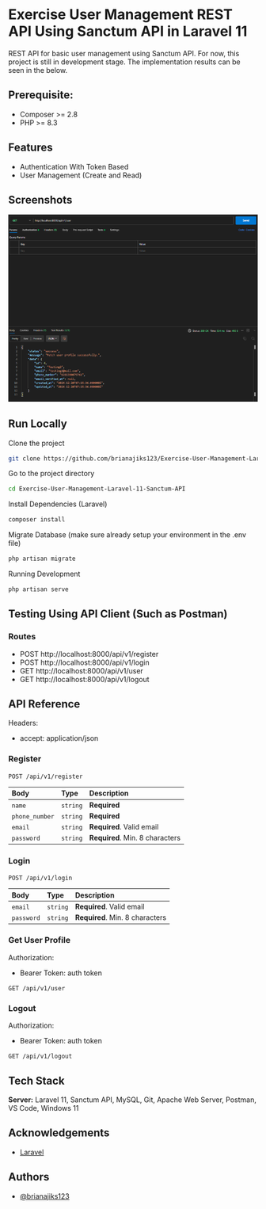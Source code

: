# Exercise User Management REST API Using Sanctum API in Laravel 11
REST API for basic user management using Sanctum API. For now, this project is still in development stage. The implementation results can be seen in the below.


## Prerequisite:

- Composer >= 2.8
- PHP >= 8.3


## Features

- Authentication With Token Based
- User Management (Create and Read)


## Screenshots

![App Screenshot](./Documentation/User%20Profile.png)


## Run Locally

Clone the project

```bash
git clone https://github.com/brianajiks123/Exercise-User-Management-Laravel-11-Sanctum-API.git
```

Go to the project directory

```bash
cd Exercise-User-Management-Laravel-11-Sanctum-API
```

Install Dependencies (Laravel)

```bash
composer install
```

Migrate Database (make sure already setup your environment in the .env file)

```bash
php artisan migrate
```

Running Development

```bash
php artisan serve
```


## Testing Using API Client (Such as Postman)

### Routes
- POST http://localhost:8000/api/v1/register
- POST http://localhost:8000/api/v1/login
- GET http://localhost:8000/api/v1/user
- GET http://localhost:8000/api/v1/logout


## API Reference

Headers:
- accept: application/json

### Register

```http
POST /api/v1/register
```

| Body                 | Type     | Description                       |
| :------------------- | :------- | :-------------------------------- |
| `name`               | `string` | **Required**                      |
| `phone_number`       | `string` | **Required**                      |
| `email`              | `string` | **Required**. Valid email         |
| `password`           | `string` | **Required**. Min. 8 characters   |

### Login

```http
POST /api/v1/login
```

| Body                 | Type     | Description                       |
| :------------------- | :------- | :-------------------------------- |
| `email`              | `string` | **Required**. Valid email         |
| `password`           | `string` | **Required**. Min. 8 characters   |

### Get User Profile

Authorization:
- Bearer Token: auth token

```http
GET /api/v1/user
```

### Logout

Authorization:
- Bearer Token: auth token

```http
GET /api/v1/logout
```


## Tech Stack

**Server:** Laravel 11, Sanctum API, MySQL, Git, Apache Web Server, Postman, VS Code, Windows 11


## Acknowledgements

 - [Laravel](https://laravel.com/docs/11.x)


## Authors

- [@brianajiks123](https://www.github.com/brianajiks123)
